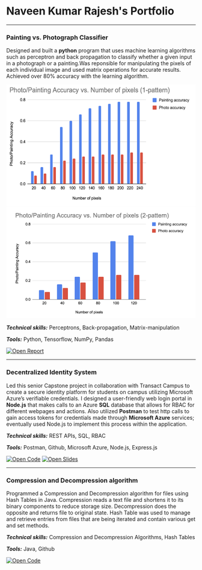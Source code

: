 #  Naveen Kumar Rajesh's Portfolio

---

### Painting vs. Photograph Classifier

Designed and built a **python** program that uses machine learning algorithms such as perceptron and back propagation to classify whether a given input in a photograph or a painting.Was reponsible for manipulating the pixels of each individual image and used matrix operations for accurate results. Achieved over 80% accuracy with the learning algorithm.

<img src="assets/images/1pattern.png?raw=true"/>
<img src="assets/images/2pattern.png?raw=true"/>

***Technical skills:*** Perceptrons, Back-propagation, Matrix-manipulation

***Tools:*** Python, Tensorflow, NumPy, Pandas

[![Open Report](https://img.shields.io/badge/PDF-View_Report-red?logo=MicrosoftWord)](pdf/painting_photo.pdf)

---

### Decentralized Identity System

Led this senior Capstone project in collaboration with Transact Campus to create a secure identity platform for students on campus utilizing Microsoft Azure’s verifiable credentials.
I designed a user-friendly web login portal in **Node.js** that makes calls to an Azure **SQL** database that allows for RBAC for different webpages and actions. Also utilized **Postman** to test http calls to gain access tokens for credentials made through **Microsoft Azure** services; eventually used Node.js to implement this process within the application.

***Technical skills:*** REST APIs, SQL, RBAC

***Tools:*** Postman, Github, Microsoft Azure, Node.js, Express.js

[![Open Code](https://img.shields.io/badge/Jupyter-Open_Files-red?logo=Jupyter)](https://github.com/Messinavu10/usd-capstone-transact)
[![Open Slides](https://img.shields.io/badge/PPT-View_Slides-red?logo=microsoftpowerpoint)](powerpoint/dis_pp.pptx)

---

### Compression and Decompression algorithm

Programmed a Compression and Decompression algorithm for files using Hash Tables in Java. Compression reads a text file and shortens it to its binary components to reduce storage size.
Decompression does the opposite and returns file to original state. Hash Table was used to manage and retrieve entries from files that are being iterated and contain various get and set methods.

***Technical skills:*** Compression and Decompression Algorithms, Hash Tables

***Tools:*** Java, Github

[![Open Code](https://img.shields.io/badge/Jupyter-Open_Files-red?logo=Jupyter)](https://github.com/Messinavu10/Compression-and-Decompression)